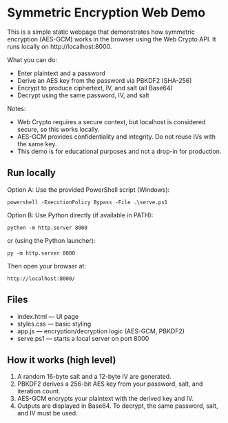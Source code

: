 # Symmetric Encryption Web Demo

This is a simple static webpage that demonstrates how symmetric encryption (AES-GCM) works in the browser using the Web Crypto API. It runs locally on http://localhost:8000.

What you can do:
- Enter plaintext and a password
- Derive an AES key from the password via PBKDF2 (SHA-256)
- Encrypt to produce ciphertext, IV, and salt (all Base64)
- Decrypt using the same password, IV, and salt

Notes:
- Web Crypto requires a secure context, but localhost is considered secure, so this works locally.
- AES-GCM provides confidentiality and integrity. Do not reuse IVs with the same key.
- This demo is for educational purposes and not a drop-in for production.

## Run locally

Option A: Use the provided PowerShell script (Windows):

    powershell -ExecutionPolicy Bypass -File .\serve.ps1

Option B: Use Python directly (if available in PATH):

    python -m http.server 8000

or (using the Python launcher):

    py -m http.server 8000

Then open your browser at:

    http://localhost:8000/

## Files
- index.html — UI page
- styles.css — basic styling
- app.js — encryption/decryption logic (AES-GCM, PBKDF2)
- serve.ps1 — starts a local server on port 8000

## How it works (high level)
1. A random 16-byte salt and a 12-byte IV are generated.
2. PBKDF2 derives a 256-bit AES key from your password, salt, and iteration count.
3. AES-GCM encrypts your plaintext with the derived key and IV.
4. Outputs are displayed in Base64. To decrypt, the same password, salt, and IV must be used.
